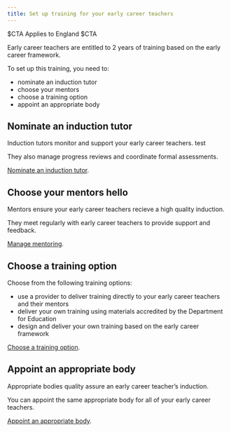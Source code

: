 ```yaml
---
title: Set up training for your early career teachers
---
```


$CTA
Applies to England 
$CTA

Early career teachers are entitled to 2 years of training based on the early career framework.

To set up this training, you need to:


* nominate an induction tutor
* choose your mentors
* choose a training option
* appoint an appropriate body


## Nominate an induction tutor

Induction tutors monitor and support your early career teachers. test

They also manage progress reviews and coordinate formal assessments.

[Nominate an induction tutor](/nominate-induction-tutor/).

## Choose your mentors hello

Mentors ensure your early career teachers recieve a high quality induction.

They meet regularly with early career teachers to provide support and feedback.

[Manage mentoring](/choose-mentors-for-early-career-teachers).

## Choose a training option

Choose from the following training options:

* use a provider to deliver training directly to your early career teachers and their mentors
* deliver your own training using materials accredited by the Department for Education
* design and deliver your own training based on the early career framework

[Choose a training option](/choose-training-option-early-career-teachers).

## Appoint an appropriate body

Appropriate bodies quality assure an early career teacher’s induction.

You can appoint the same appropriate body for all of your early career teachers.

[Appoint an appropriate body]().
